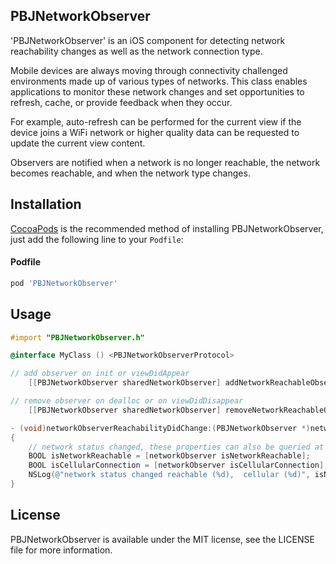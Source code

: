## PBJNetworkObserver
'PBJNetworkObserver' is an iOS component for detecting network reachability changes as well as the network connection type.

Mobile devices are always moving through connectivity challenged environments made up of various types of networks. This class enables applications to monitor these network changes and set opportunities to refresh, cache, or provide feedback when they occur.

For example, auto-refresh can be performed for the current view if the device joins a WiFi network or higher quality data can be requested to update the current view content.

Observers are notified when a network is no longer reachable, the network becomes reachable, and when the network type changes.

## Installation

[CocoaPods](http://cocoapods.org) is the recommended method of installing PBJNetworkObserver, just add the following line to your `Podfile`:

#### Podfile

```ruby
pod 'PBJNetworkObserver'
```

## Usage

```objective-c
#import "PBJNetworkObserver.h"
```

```objective-c
@interface MyClass () <PBJNetworkObserverProtocol>
```

```objective-c
// add observer on init or viewDidAppear
    [[PBJNetworkObserver sharedNetworkObserver] addNetworkReachableObserver:self];

// remove observer on dealloc or on viewDidDisappear
    [[PBJNetworkObserver sharedNetworkObserver] removeNetworkReachableObserver:self];
```

```objective-c
- (void)networkObserverReachabilityDidChange:(PBJNetworkObserver *)networkObserver
{
    // network status changed, these properties can also be queried at any time
    BOOL isNetworkReachable = [networkObserver isNetworkReachable];
    BOOL isCellularConnection = [networkObserver isCellularConnection];
    NSLog(@"network status changed reachable (%d),  cellular (%d)", isNetworkReachable, isCellularConnection);
}

```

## License

PBJNetworkObserver is available under the MIT license, see the LICENSE file for more information.
